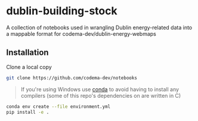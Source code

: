 # dublin-building-stock

A collection of notebooks used in wrangling Dublin energy-related data into a mappable format for codema-dev/dublin-energy-webmaps

## Installation

Clone a local copy
```bash
git clone https://github.com/codema-dev/notebooks
```

> If you're using Windows use [conda](https://docs.conda.io/projects/conda/en/latest/user-guide/install/) to avoid having to install any compilers (some of this repo's dependencies on are written in C)

```bash
conda env create --file environment.yml
pip install -e .
```

